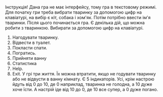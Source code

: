Інструкція!
Дана гра не має інтерфейсу, тому гра в текстовому режимі.
Для початку гри треба вибрати тваринку за допомогою цифр на клавіатурі, на вибір є кіт, собака і хом'як.
Потім потрібно ввести ім'я тваринки.
Після цього починається гра. Є декілька дій, що можна робити з тваринкою. Вибирати за допомогою цифр на клавіатурі.
1. Нагодувати тваринку.
2. Відвести в туалет.
3. Покласти спати.
4. Погратись.
5. Прийняти ванну
6. Статистика
7. Help.
8. Exit.
У грі три життя. Їх можна втратити, якщо не годувати тваринку або не відвусти в ванну кімнату.
Є 5 індикаторів. Усі, крім настрою йдуть від 0 до 10, де 0 наприклад, тваринка не голодна, а 10 дуже хоче їсти.
А настрій іде від 10 до 0, де 10 все супер, а 0 дуже погано.
